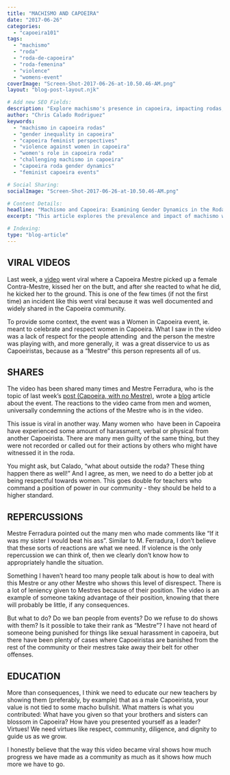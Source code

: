 ```yaml
---
title: "MACHISMO AND CAPOEIRA"
date: "2017-06-26"
categories:
  - "capoeira101"
tags:
  - "machismo"
  - "roda"
  - "roda-de-capoeira"
  - "roda-femenina"
  - "violence"
  - "womens-event"
coverImage: "Screen-Shot-2017-06-26-at-10.50.46-AM.png"
layout: "blog-post-layout.njk"

# Add new SEO Fields:
description: "Explore machismo's presence in capoeira, impacting rodas, women's events, and fostering violence. Understand the challenges & resistance. "
author: "Chris Calado Rodriguez"
keywords:
  - "machismo in capoeira rodas"
  - "gender inequality in capoeira"
  - "capoeira feminist perspectives"
  - "violence against women in capoeira"
  - "women's role in capoeira roda"
  - "challenging machismo in capoeira"
  - "capoeira roda gender dynamics"
  - "feminist capoeira events"

# Social Sharing:
socialImage: "Screen-Shot-2017-06-26-at-10.50.46-AM.png"

# Content Details:
headline: "Machismo and Capoeira: Examining Gender Dynamics in the Roda"
excerpt: "This article explores the prevalence and impact of machismo within capoeira, focusing on its manifestation in rodas, instances of violence, and the challenges faced by women practitioners."

# Indexing:
type: "blog-article"
---
```


## VIRAL VIDEOS

Last week, a [video](https://www.facebook.com/capoeiracdobocarica/videos/1239528786144584/) went viral where a Capoeira Mestre picked up a female Contra-Mestre, kissed her on the butt, and after she reacted to what he did, he kicked her to the ground. This is one of the few times (if not the first time) an incident like this went viral because it was well documented and widely shared in the Capoeira community.

To provide some context, the event was a Women in Capoeira event, ie. meant to celebrate and respect women in Capoeira. What I saw in the video was a lack of respect for the people attending  and the person the mestre was playing with, and more generally, it  was a great disservice to us as Capoeiristas, because as a “Mestre” this person represents all of us.

## SHARES

The video has been shared many times and Mestre Ferradura, who is the topic of last week’s [post (Capoeira, with no Mestre)](https://dendearts.com/capoeira-without-a-mestre/), wrote a [blog](http://www.capoeirariodejaneiro.com.br/2017/06/21/violencia-sexo-e-fofoca/) article about the event. The reactions to the video came from men and women, universally condemning the actions of the Mestre who is in the video.

This issue is viral in another way. Many women who  have been in Capoeira have experienced some amount of harassment, verbal or physical from another Capoeirista. There are many men guilty of the same thing, but they were not recorded or called out for their actions by others who might have witnessed it in the roda.

You might ask, but Calado, “what about outside the roda? These thing happen there as well!” And I agree, as men, we need to do a better job at being respectful towards women. This goes double for teachers who command a position of power in our community - they should be held to a higher standard.

## REPERCUSSIONS

Mestre Ferradura pointed out the many men who made comments like “If it was my sister I would beat his ass”. Similar to M. Ferradura, I don’t believe that these sorts of reactions are what we need. If violence is the only repercussion we can think of, then we clearly don’t know how to appropriately handle the situation.

Something I haven’t heard too many people talk about is how to deal with this Mestre or any other Mestre who shows this level of disrespect. There is a lot of leniency given to Mestres because of their position. The video is an example of someone taking advantage of their position, knowing that there will probably be little, if any consequences.

But what to do? Do we ban people from events? Do we refuse to do shows with them? Is it possible to take their rank as “Mestre”? I have not heard of someone being punished for things like sexual harassment in capoeira, but there have been plenty of cases where Capoeiristas are banished from the rest of the community or their mestres take away their belt for other offenses.

## EDUCATION

More than consequences, I think we need to educate our new teachers by showing them (preferably, by example) that as a male Capoeirista, your value is not tied to some macho bullshit. What matters is what you contributed: What have you given so that your brothers and sisters can blossom in Capoeira? How have you presented yourself as a leader? Virtues! We need virtues like respect, community, diligence, and dignity to guide us as we grow.

I honestly believe that the way this video became viral shows how much progress we have made as a community as much as it shows how much more we have to go.